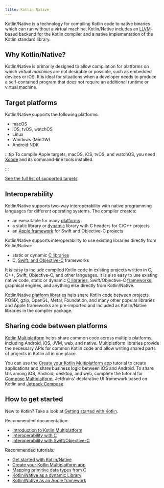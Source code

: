 ```yaml
---
title: Kotlin Native
---
```



Kotlin/Native is a technology for compiling Kotlin code to native binaries which can run without a virtual machine.
Kotlin/Native includes an [LLVM](https://llvm.org/)-based backend for the Kotlin compiler and a native implementation of the Kotlin standard
library.

## Why Kotlin/Native?

Kotlin/Native is primarily designed to allow compilation for platforms on which _virtual machines_ are not
desirable or possible, such as embedded devices or iOS.
It is ideal for situations when a developer needs to produce a
self-contained program that does not require an additional runtime or virtual machine.

## Target platforms

Kotlin/Native supports the following platforms:
* macOS
* iOS, tvOS, watchOS
* Linux
* Windows (MinGW)
* Android NDK

:::tip
To compile Apple targets, macOS, iOS, tvOS, and watchOS, you need [Xcode](https://apps.apple.com/us/app/xcode/id497799835)
and its command-line tools installed.

:::


[See the full list of supported targets](native-target-support.md).

## Interoperability

Kotlin/Native supports two-way interoperability with native programming languages for different operating systems.
The compiler creates:
* an executable for many [platforms](#target-platforms)
* a static library or [dynamic](native-dynamic-libraries.md) library with C headers for C/C++ projects
* an [Apple framework](apple-framework.md) for Swift and Objective-C projects

Kotlin/Native supports interoperability to use existing libraries
directly from Kotlin/Native:
* static or dynamic [C libraries](native-c-interop.md)
* C, [Swift, and Objective-C](native-objc-interop.md) frameworks

It is easy to include compiled Kotlin code in
existing projects written in C, C++, Swift, Objective-C, and other languages.
It is also easy to use existing native code,
static or dynamic [C libraries](native-c-interop.md),
Swift/Objective-C [frameworks](native-objc-interop.md),
graphical engines, and anything else directly from Kotlin/Native.

Kotlin/Native [platform libraries](native-platform-libs.md) help share Kotlin
code between projects.
POSIX, gzip, OpenGL, Metal, Foundation, and many other popular libraries and Apple frameworks
are pre-imported and included as Kotlin/Native libraries in the compiler package.

## Sharing code between platforms

[Kotlin Multiplatform](multiplatform-intro.md) helps share common code across multiple platforms, including Android, iOS, JVM,
web, and native. Multiplatform libraries provide the necessary APIs for common Kotlin code and allow writing shared parts
of projects in Kotlin all in one place.

You can use the [Create your Kotlin Multiplatform app](https://www.jetbrains.com/help/kotlin-multiplatform-dev/multiplatform-create-first-app.html) tutorial
to create applications and share business logic between iOS and Android. To share UIs among iOS, Android, desktop, and web,
complete the tutorial for [Compose Multiplatform](https://www.jetbrains.com/help/kotlin-multiplatform-dev/compose-multiplatform-create-first-app.html),
JetBrains' declarative UI framework based on Kotlin and [Jetpack Compose](https://developer.android.com/jetpack/compose).

## How to get started

New to Kotlin? Take a look at [Getting started with Kotlin](getting-started.md).

Recommended documentation:

* [Introduction to Kotlin Multiplatform](multiplatform-intro.md)
* [Interoperability with C](native-c-interop.md)
* [Interoperability with Swift/Objective-C](native-objc-interop.md)

Recommended tutorials:

* [Get started with Kotlin/Native](native-get-started.md)
* [Create your Kotlin Multiplatform app](https://www.jetbrains.com/help/kotlin-multiplatform-dev/multiplatform-create-first-app.html)
* [Mapping primitive data types from C](mapping-primitive-data-types-from-c.md)
* [Kotlin/Native as a dynamic Library](native-dynamic-libraries.md)
* [Kotlin/Native as an Apple framework](apple-framework.md)
